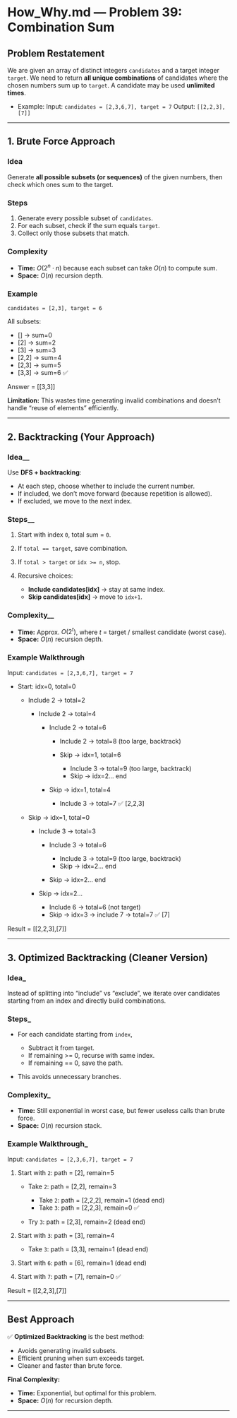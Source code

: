 # How\_Why.md — Problem 39: Combination Sum

## Problem Restatement

We are given an array of distinct integers `candidates` and a target integer `target`. We need to return **all unique combinations** of candidates where the chosen numbers sum up to `target`. A candidate may be used **unlimited times**.

* Example:
  Input: `candidates = [2,3,6,7], target = 7`
  Output: `[[2,2,3],[7]]`

---

## 1. Brute Force Approach

### Idea

Generate **all possible subsets (or sequences)** of the given numbers, then check which ones sum to the target.

### Steps

1. Generate every possible subset of `candidates`.
2. For each subset, check if the sum equals `target`.
3. Collect only those subsets that match.

### Complexity

* **Time:** $O(2^n \cdot n)$ because each subset can take $O(n)$ to compute sum.
* **Space:** $O(n)$ recursion depth.

### Example

`candidates = [2,3], target = 6`

All subsets:

* \[] → sum=0
* \[2] → sum=2
* \[3] → sum=3
* \[2,2] → sum=4
* \[2,3] → sum=5
* \[3,3] → sum=6 ✅

Answer = \[\[3,3]]

**Limitation:**
This wastes time generating invalid combinations and doesn’t handle “reuse of elements” efficiently.

---

## 2. Backtracking (Your Approach)

### Idea__

Use **DFS + backtracking**:

* At each step, choose whether to include the current number.
* If included, we don’t move forward (because repetition is allowed).
* If excluded, we move to the next index.

### Steps__

1. Start with index `0`, total sum = `0`.
2. If `total == target`, save combination.
3. If `total > target` or `idx >= n`, stop.
4. Recursive choices:

   * **Include candidates\[idx]** → stay at same index.
   * **Skip candidates\[idx]** → move to `idx+1`.

### Complexity__

* **Time:** Approx. $O(2^t)$, where $t$ = target / smallest candidate (worst case).
* **Space:** $O(n)$ recursion depth.

### Example Walkthrough

Input: `candidates = [2,3,6,7], target = 7`

* Start: idx=0, total=0

  * Include 2 → total=2

    * Include 2 → total=4

      * Include 2 → total=6

        * Include 2 → total=8 (too large, backtrack)
        * Skip → idx=1, total=6

          * Include 3 → total=9 (too large, backtrack)
          * Skip → idx=2… end
      * Skip → idx=1, total=4

        * Include 3 → total=7 ✅ \[2,2,3]
  * Skip → idx=1, total=0

    * Include 3 → total=3

      * Include 3 → total=6

        * Include 3 → total=9 (too large, backtrack)
        * Skip → idx=2… end
      * Skip → idx=2… end
    * Skip → idx=2…

      * Include 6 → total=6 (not target)
      * Skip → idx=3 → include 7 → total=7 ✅ \[7]

Result = \[\[2,2,3],\[7]]

---

## 3. Optimized Backtracking (Cleaner Version)

### Idea_

Instead of splitting into “include” vs “exclude”, we iterate over candidates starting from an index and directly build combinations.

### Steps_

* For each candidate starting from `index`,

  * Subtract it from target.
  * If remaining >= 0, recurse with same index.
  * If remaining == 0, save the path.
* This avoids unnecessary branches.

### Complexity_

* **Time:** Still exponential in worst case, but fewer useless calls than brute force.
* **Space:** $O(n)$ recursion stack.

### Example Walkthrough_

Input: `candidates = [2,3,6,7], target = 7`

1. Start with `2`: path = \[2], remain=5

   * Take `2`: path = \[2,2], remain=3

     * Take `2`: path = \[2,2,2], remain=1 (dead end)
     * Take `3`: path = \[2,2,3], remain=0 ✅
   * Try `3`: path = \[2,3], remain=2 (dead end)
2. Start with `3`: path = \[3], remain=4

   * Take `3`: path = \[3,3], remain=1 (dead end)
3. Start with `6`: path = \[6], remain=1 (dead end)
4. Start with `7`: path = \[7], remain=0 ✅

Result = \[\[2,2,3],\[7]]

---

## Best Approach

✅ **Optimized Backtracking** is the best method:

* Avoids generating invalid subsets.
* Efficient pruning when sum exceeds target.
* Cleaner and faster than brute force.

**Final Complexity:**

* **Time:** Exponential, but optimal for this problem.
* **Space:** $O(n)$ for recursion depth.

---
